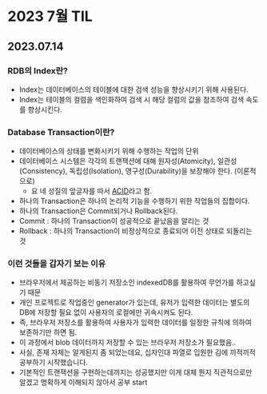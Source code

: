 # 2023 7월 TIL

## 2023.07.14

### RDB의 Index란?

- Index는 데이터베이스의 테이블에 대한 검색 성능을 향상시키기 위해 사용된다.
- Index는 테이블의 컬럼을 색인화하여 검색 시 해당 컬럼의 값을 참조하여 검색 속도를 향상시킨다.

### Database Transaction이란?

- 데이터베이스의 상태를 변화시키기 위해 수행하는 작업의 단위
- 데이터베이스 시스템은 각각의 트랜잭션에 대해 원자성(Atomicity), 일관성(Consistency), 독립성(Isolation), 영구성(Durability)을 보장해야 한다. (이론적으로)
  - 요 네 성질의 앞글자를 따서 [ACID](https://ko.wikipedia.org/wiki/ACID)라고 함.
- 하나의 Transaction은 하나의 논리적 기능을 수행하기 위한 작업들의 집합이다.
- 하나의 Transaction은 Commit되거나 Rollback된다.
- Commit : 하나의 Transaction이 성공적으로 끝났음을 알리는 것
- Rollback : 하나의 Transaction이 비정상적으로 종료되어 이전 상태로 되돌리는 것

### 이런 것들을 갑자기 보는 이유

- 브라우저에서 제공하는 비동기 저장소인 indexedDB를 활용하여 무언가를 하고싶기 때문
- 개인 프로젝트로 작업중인 generator가 있는데, 유저가 입력한 데이터는 별도의 DB에 저장할 필요 없이 사용자의 로컬에만 귀속시켜도 된다.
- 즉, 브라우저 저장소를 활용하여 사용자가 입력한 데이터를 일정한 규칙에 의하여 보존하기만 하면 됨.
- 이 과정에서 blob 데이터까지 저장할 수 있는 브라우저 저장소가 필요했음..
- 사실, 존재 자체는 알게된지 좀 되었는데요, 십자인대 파열로 입원한 김에 끼적끼적 공부하기 시작했습니다.
- 기본적인 트랜잭션을 구현하는데까지는 성공했지만 이게 대체 뭔지 직관적으로만 알겠고 명확하게 이해되지 않아서 공부 start
